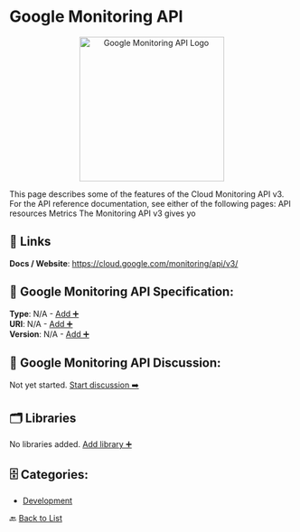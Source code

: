 # Google Monitoring API
<p align="center">
    <img width="256" src="https://raw.githubusercontent.com/apis-list/apis-list/main/apis/google-monitoring-api/logo_256x256.png" alt="Google Monitoring API Logo"/>
</p>
This page describes some of the features of the Cloud Monitoring API v3. For the API reference documentation, see either of the following pages: API resources Metrics The Monitoring API v3 gives yo

##  🔗 Links
**Docs / Website**: https://cloud.google.com/monitoring/api/v3/

## 🧬 Google Monitoring API Specification:
**Type**: N/A - [Add ➕](https://github.com/apis-list/apis-list/edit/main/apis.yaml#L8620)  
**URI**: N/A - [Add ➕](https://github.com/apis-list/apis-list/edit/main/apis.yaml#L8620)  
**Version**: N/A - [Add ➕](https://github.com/apis-list/apis-list/edit/main/apis.yaml#L8620)

## 💬 Google Monitoring API Discussion:
Not yet started. [Start discussion ➡️](https://github.com/apis-list/apis-list/discussions/new)

## 🗂️ Libraries

No libraries added. [Add library ➕](https://github.com/apis-list/apis-list/edit/main/apis.yaml#L8620)    


## 🗄️ Categories:
- [Development](https://github.com/apis-list/apis-list#development-)

🔙  [Back to List](https://github.com/apis-list/apis-list)
